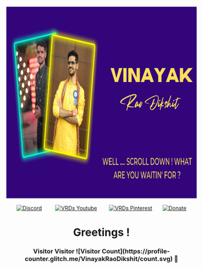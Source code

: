 <img src="Images/Image%20for%20Github%20Readme.png" alt="VRD" width="1250" height="510" usemap="#map0">
  <map name="map0">
    <area shape="rectangle" coords="7, 10, 1250, 510" href="in/vinayak-rao-dikshit-199657245">
  </map>
 
<p align="center">
  <a href=""><img width="32px" alt="Discord" title="Discord" src="https://encrypted-tbn0.gstatic.com/images?q=tbn:ANd9GcTSya3aliv7OzUbxHSf_OrK7SCEH4MShJzMQYSxW1r0WA&s"/></a>
  &#8287;&#8287;&#8287;&#8287;&#8287; &#8287;<!-- for spacing-->
  <a href="https://www.youtube.com/@VinayakRaoDikshit"><img width="32px" alt="VRDs Youtube" title="Youtube" src="https://encrypted-tbn0.gstatic.com/images?q=tbn:ANd9GcQR42_wiTV0PcPl364ctHgFPr0eqWGujaM5DCaJe0XmVA&s"/></a>
  &#8287;&#8287;&#8287;&#8287;&#8287;&#8287;
  <a href="www.pinterest.com/Vinayak_RD006"><img width="32px" alt="VRDs Pinterest" title="Pinterest" src="https://icones.pro/wp-content/uploads/2021/07/logo-pinterest-violet.png"/></a>
  &#8287;&#8287;&#8287;&#8287;&#8287;
  <a href="https://teamtrees.org/"><img width="32px" alt="Donate" title="Donate to.." src="https://img.freepik.com/free-icon/tea_318-614737.jpg"/></a>
  
  
  
  

  <H1 align="center"> Greetings ! </H1> 
  <H3 align="center"> Visitor 
  Visitor ![Visitor Count](https://profile-counter.glitch.me/VinayakRaoDikshit/count.svg) 👋




<!--
**VinayakRaoDikshit/VinayakRaoDikshit** is a ✨ _special_ ✨ repository because its `README.md` (this file) appears on your GitHub profile.

Here are some ideas to get you started:

- 🔭 I’m currently working on ...
- 🌱 I’m currently learning ...
- 👯 I’m looking to collaborate on ...
- 🤔 I’m looking for help with ...
- 💬 Ask me about ...
- 📫 How to reach me: ...
- 😄 Pronouns: ...
- ⚡ Fun fact: ...
-->
